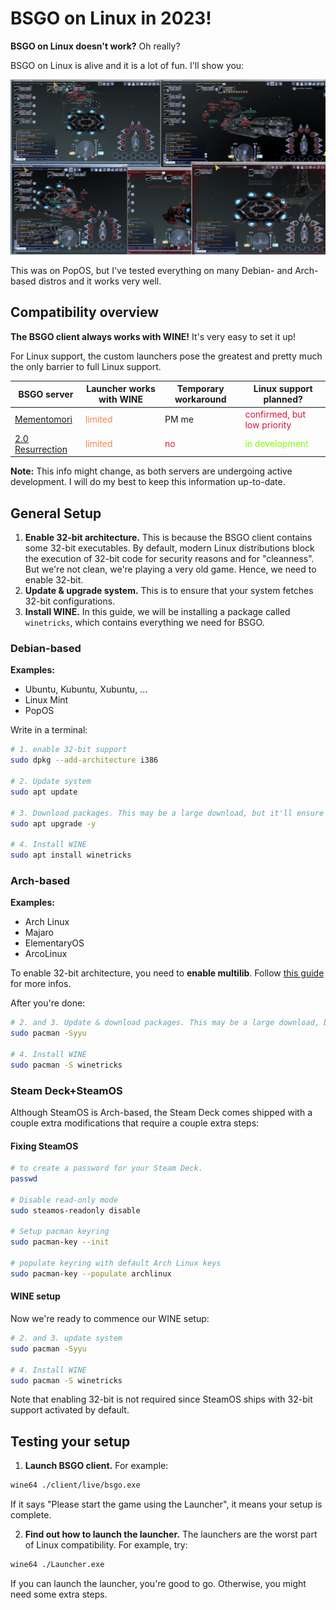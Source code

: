 # BSGO on Linux in 2023!
**BSGO on Linux doesn't work?** Oh really?

BSGO on Linux is alive and it is a lot of fun. I'll show you:

![Some fun BSGO hacking performed on Linux](Assets/BSGO-on-Linux.png)


This was on PopOS, but I've tested everything on many Debian- and Arch-based distros and it works very well.

## Compatibility overview
**The BSGO client always works with WINE!** It's very easy to set it up!

For Linux support, the custom launchers pose the greatest and pretty much the only barrier to full Linux support.

BSGO server|Launcher works with WINE|Temporary workaround|Linux support planned?
--|--|--|--
[Mementomori](https://discord.gg/jsGGZZZ9xu)|<font color=FF7F50>limited</font>|PM me|<font color=DC143C>confirmed, but low priority</font>
[2.0 Resurrection](https://discord.gg/fhxpcb4SEr)|<font color=FF7F50>limited</font>|<font color=DC143C>no</font>|<font color=7FFF00>in development</font>

**Note:**
This info might change, as both servers are undergoing active development. I will do my best to keep this information up-to-date.

## General Setup
1. **Enable 32-bit architecture.** This is because the BSGO client contains some 32-bit executables. By default, modern Linux distributions block the execution of 32-bit code for security reasons and for "cleanness". But we're not clean, we're playing a very old game. Hence, we need to enable 32-bit.
2. **Update & upgrade system.** This is to ensure that your system fetches 32-bit configurations.
4. **Install WINE.** In this guide, we will be installing a package called `winetricks`, which contains everything we need for BSGO.

### Debian-based
**Examples:**
- Ubuntu, Kubuntu, Xubuntu, ...
- Linux Mint
- PopOS

Write in a terminal:
```bash
# 1. enable 32-bit support
sudo dpkg --add-architecture i386

# 2. Update system
sudo apt update

# 3. Download packages. This may be a large download, but it'll ensure compatiblity
sudo apt upgrade -y

# 4. Install WINE
sudo apt install winetricks
```

### Arch-based
**Examples:**
- Arch Linux
- Majaro
- ElementaryOS
- ArcoLinux

To enable 32-bit architecture, you need to **enable multilib**. Follow [this guide](https://low-orbit.net/arch-linux-how-to-enable-multilib) for more infos.

After you're done:
```bash
# 2. and 3. Update & download packages. This may be a large download, but it'll ensure compatiblity
sudo pacman -Syyu

# 4. Install WINE
sudo pacman -S winetricks
```

### Steam Deck+SteamOS
Although SteamOS is Arch-based, the Steam Deck comes shipped with a couple extra modifications that require a couple extra steps:

#### Fixing SteamOS

```bash
# to create a password for your Steam Deck.
passwd

# Disable read-only mode
sudo steamos-readonly disable

# Setup pacman keyring
sudo pacman-key --init

# populate keyring with default Arch Linux keys
sudo pacman-key --populate archlinux
```

#### WINE setup
Now we're ready to commence our WINE setup:

```bash
# 2. and 3. update system
sudo pacman -Syyu

# 4. Install WINE
sudo pacman -S winetricks
```

Note that enabling 32-bit is not required since SteamOS ships with 32-bit support activated by default.

## Testing your setup
1. **Launch BSGO client.** For example:
```bash
wine64 ./client/live/bsgo.exe
```
If it says "Please start the game using the Launcher", it means your setup is complete.

2. **Find out how to launch the launcher.** The launchers are the worst part of Linux compatibility. For example, try:
```bash
wine64 ./Launcher.exe
```

If you can launch the launcher, you're good to go. Otherwise, you might need some extra steps.

